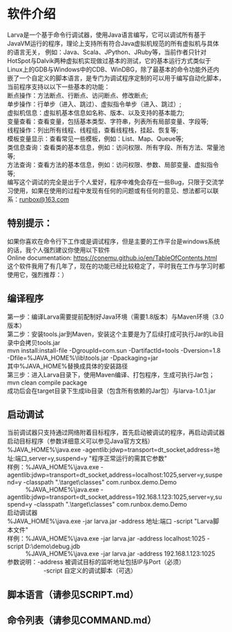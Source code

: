# 软件介绍
Larva是一个基于命令行调试器，使用Java语言编写，它可以调试所有基于JavaVM运行的程序，理论上支持所有符合Java虚拟机规范的所有虚拟机与具体的语言无关，
例如：Java、Scala、JPython、JRuby等，当前作者只针对HotSpot与Dalvik两种虚拟机实现做过基本的测试，它的基本运行方式类似于Linux上的GDB与Windows中的CDB、WinDBG，除了最基本的命令功能外还内嵌了一个自定义的脚本语言，是专门为调试程序定制的可以用于编写自动化脚本，当前程序支持以以下一些基本的功能：<br>
断点操作：方法断点、行断点、访问断点、修改断点;<br>
单步操作：行单步（进入、跳过）、虚拟指令单步（进入、跳过）;<br>
虚拟机信息：虚拟机基本信息如名称、版本、以及支持的基本能力;<br>
变量查看：查看变量，包括基本类型、字符串，列表所有局部变量、字段等;<br>
线程操作：列出所有线程、线程组，查看线程栈，挂起、恢复等;<br>
模板变量显示：查看常见一些模板，例如：List、Map、Queue等;<br>
类信息查询：查看类的基本信息，例如：访问权限、所有字段、所有方法、常量池等;<br>
方法查询：查看方法的基本信息，例如：访问权限、参数、局部变量、虚拟指令等;<br>
编写这个调试的完全是出于个人爱好，程序中难免会存在一些Bug，只限于交流学习使用，如果在使用的过程中发现有任何的问题或有任何的意见、想法都可以联系：runbox@163.com

## 特别提示：
如果你喜欢在命令行下工作或是调试程序，但是主要的工作平台是windows系统的话，我个人强烈建议你使用以下软件<br>
Online documentation: https://conemu.github.io/en/TableOfContents.html<br>
这个软件我用了有几年了，现在的功能已经比较稳定了，平时我在工作与学习时都使用它，强烈推荐：）<br>

## 编译程序
第一步：编译Larva需要提前配制好Java环境（需要1.8版本）与Maven环境（3.0版本）<br>
第二步：安装tools.jar到Maven，安装这个主要是为了后续打成可执行Jar的Lib目录中会拷贝tools.jar<br>
mvn install:install-file -DgroupId=com.sun -DartifactId=tools -Dversion=1.8 -Dfile=%JAVA_HOME%\lib\tools.jar -Dpackaging=jar<br>
其中%JAVA_HOME%替换成具体的安装路径<br>
第三步：进入Larva目录下，使用Maven编译、打包程序，生成可执行Jar包；<br>
mvn clean compile package <br>
成功后会在target目录下生成lib目录（包含所有依赖的Jar包）与larva-1.0.1.jar

## 启动调试
当前调试器只支持通过网络附着目标程序，首先启动被调试的程序，再启动调试器<br>
启动目标程序（参数详细意义可以参见Java官方文档）<br>
%JAVA_HOME%\java.exe -agentlib:jdwp=transport=dt_socket,address=地址:端口,server=y,suspend=y "程序正常运行的需其它参数"<br>
样例：%JAVA_HOME%\java.exe -agentlib:jdwp=transport=dt_socket,address=localhost:1025,server=y,suspend=y -classpath ".\target\classes\" com.runbox.demo.Demo<br>
&emsp;&emsp;&emsp;%JAVA_HOME%\java.exe -agentlib:jdwp=transport=dt_socket,address=192.168.1.123:1025,server=y,suspend=y -classpath ".\target\classes\" com.runbox.demo.Demo<br>
启动调试器 <br>
%JAVA_HOME%\java.exe -jar larva.jar -address 地址:端口 -script "Larva脚本文件"<br>
样例：%JAVA_HOME%\java.exe -jar larva.jar -address localhost:1025 -script D:\demo\debug.jdb<br>
&emsp;&emsp;&emsp;%JAVA_HOME%\java.exe -jar larva.jar -address 192.168.1.123:1025<br>
参数说明：-address 被调试目标的监听地址包括IP与Port（必须）<br>
&emsp;&emsp;&emsp;&emsp;&emsp;&emsp;-script 自定义的调试脚本（可选）

## 脚本语言（请参见SCRIPT.md）

## 命令列表（请参见COMMAND.md）

